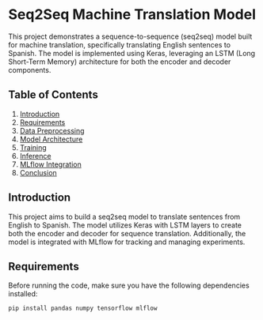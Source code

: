 # Seq2Seq Machine Translation Model

This project demonstrates a sequence-to-sequence (seq2seq) model built for machine translation, specifically translating English sentences to Spanish. The model is implemented using Keras, leveraging an LSTM (Long Short-Term Memory) architecture for both the encoder and decoder components.

## Table of Contents
1. [Introduction](#introduction)
2. [Requirements](#requirements)
3. [Data Preprocessing](#data-preprocessing)
4. [Model Architecture](#model-architecture)
5. [Training](#training)
6. [Inference](#inference)
7. [MLflow Integration](#mlflow-integration)
8. [Conclusion](#conclusion)

## Introduction

This project aims to build a seq2seq model to translate sentences from English to Spanish. The model utilizes Keras with LSTM layers to create both the encoder and decoder for sequence translation. Additionally, the model is integrated with MLflow for tracking and managing experiments.

## Requirements

Before running the code, make sure you have the following dependencies installed:

```bash
pip install pandas numpy tensorflow mlflow


